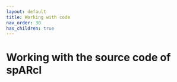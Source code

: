 ```yaml
---
layout: default
title: Working with code
nav_order: 30
has_children: true
---
```


# Working with the source code of spARcl

